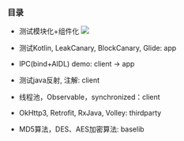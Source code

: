 ### 目录
- 测试模块化+组件化
[![](https://jitpack.io/v/shixin58/KillBill.svg)](https://jitpack.io/#shixin58/KillBill)

- 测试Kotlin, LeakCanary, BlockCanary, Glide: app
- IPC(bind+AIDL) demo: client -> app

- 测试java反射, 注解: client
- 线程池，Observable，synchronized：client

- OkHttp3, Retrofit, RxJava, Volley: thirdparty

- MD5算法，DES、AES加密算法: baselib
